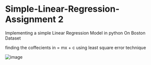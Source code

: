 # Simple-Linear-Regression-Assignment 2
Implementing a simple Linear Regression Model in python On Boston Dataset

finding the coffecients in = mx + c using least square error technique

![image](https://user-images.githubusercontent.com/17765258/47970318-7eab5100-e08c-11e8-83ed-bb1225060bf7.png)

